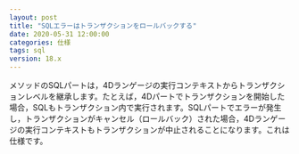 ```yaml
---
layout: post
title: "SQLエラーはトランザクションをロールバックする"
date: 2020-05-31 12:00:00
categories: 仕様
tags: sql
version: 18.x
---
```


メソッドのSQLパートは，4Dランゲージの実行コンテキストからトランザクションレベルを継承します。たとえば，4Dパートでトランザクションを開始した場合，SQLもトランザクション内で実行されます。SQLパートでエラーが発生し，トランザクションがキャンセル（ロールバック）された場合，4Dランゲージの実行コンテキストもトランザクションが中止されることになります。これは仕様です。
